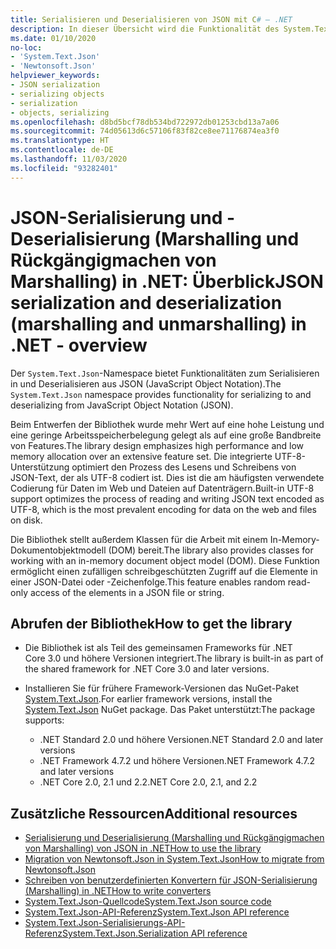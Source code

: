 ```yaml
---
title: Serialisieren und Deserialisieren von JSON mit C# – .NET
description: In dieser Übersicht wird die Funktionalität des System.Text.Json-Namespace zum Serialisieren in JSON und Deserialisieren aus JSON in .NET beschrieben.
ms.date: 01/10/2020
no-loc:
- 'System.Text.Json'
- 'Newtonsoft.Json'
helpviewer_keywords:
- JSON serialization
- serializing objects
- serialization
- objects, serializing
ms.openlocfilehash: d8bd5bcf78db534bd722972db01253cbd13a7a06
ms.sourcegitcommit: 74d05613d6c57106f83f82ce8ee71176874ea3f0
ms.translationtype: HT
ms.contentlocale: de-DE
ms.lasthandoff: 11/03/2020
ms.locfileid: "93282401"
---
```

# <a name="json-serialization-and-deserialization-marshalling-and-unmarshalling-in-net---overview"></a><span data-ttu-id="2a6f2-103">JSON-Serialisierung und -Deserialisierung (Marshalling und Rückgängigmachen von Marshalling) in .NET: Überblick</span><span class="sxs-lookup"><span data-stu-id="2a6f2-103">JSON serialization and deserialization (marshalling and unmarshalling) in .NET - overview</span></span>

<span data-ttu-id="2a6f2-104">Der `System.Text.Json`-Namespace bietet Funktionalitäten zum Serialisieren in und Deserialisieren aus JSON (JavaScript Object Notation).</span><span class="sxs-lookup"><span data-stu-id="2a6f2-104">The `System.Text.Json` namespace provides functionality for serializing to and deserializing from JavaScript Object Notation (JSON).</span></span>

<span data-ttu-id="2a6f2-105">Beim Entwerfen der Bibliothek wurde mehr Wert auf eine hohe Leistung und eine geringe Arbeitsspeicherbelegung gelegt als auf eine große Bandbreite von Features.</span><span class="sxs-lookup"><span data-stu-id="2a6f2-105">The library design emphasizes high performance and low memory allocation over an extensive feature set.</span></span> <span data-ttu-id="2a6f2-106">Die integrierte UTF-8-Unterstützung optimiert den Prozess des Lesens und Schreibens von JSON-Text, der als UTF-8 codiert ist. Dies ist die am häufigsten verwendete Codierung für Daten im Web und Dateien auf Datenträgern.</span><span class="sxs-lookup"><span data-stu-id="2a6f2-106">Built-in UTF-8 support optimizes the process of reading and writing JSON text encoded as UTF-8, which is the most prevalent encoding for data on the web and files on disk.</span></span>

<span data-ttu-id="2a6f2-107">Die Bibliothek stellt außerdem Klassen für die Arbeit mit einem In-Memory-Dokumentobjektmodell (DOM) bereit.</span><span class="sxs-lookup"><span data-stu-id="2a6f2-107">The library also provides classes for working with an in-memory document object model (DOM).</span></span> <span data-ttu-id="2a6f2-108">Diese Funktion ermöglicht einen zufälligen schreibgeschützten Zugriff auf die Elemente in einer JSON-Datei oder -Zeichenfolge.</span><span class="sxs-lookup"><span data-stu-id="2a6f2-108">This feature enables random read-only access of the elements in a JSON file or string.</span></span>

## <a name="how-to-get-the-library"></a><span data-ttu-id="2a6f2-109">Abrufen der Bibliothek</span><span class="sxs-lookup"><span data-stu-id="2a6f2-109">How to get the library</span></span>

* <span data-ttu-id="2a6f2-110">Die Bibliothek ist als Teil des gemeinsamen Frameworks für .NET Core 3.0 und höhere Versionen integriert.</span><span class="sxs-lookup"><span data-stu-id="2a6f2-110">The library is built-in as part of the shared framework for .NET Core 3.0 and later versions.</span></span>
* <span data-ttu-id="2a6f2-111">Installieren Sie für frühere Framework-Versionen das NuGet-Paket [System.Text.Json](https://www.nuget.org/packages/System.Text.Json).</span><span class="sxs-lookup"><span data-stu-id="2a6f2-111">For earlier framework versions, install the [System.Text.Json](https://www.nuget.org/packages/System.Text.Json) NuGet package.</span></span> <span data-ttu-id="2a6f2-112">Das Paket unterstützt:</span><span class="sxs-lookup"><span data-stu-id="2a6f2-112">The package supports:</span></span>

  * <span data-ttu-id="2a6f2-113">.NET Standard 2.0 und höhere Versionen</span><span class="sxs-lookup"><span data-stu-id="2a6f2-113">.NET Standard 2.0 and later versions</span></span>
  * <span data-ttu-id="2a6f2-114">.NET Framework 4.7.2 und höhere Versionen</span><span class="sxs-lookup"><span data-stu-id="2a6f2-114">.NET Framework 4.7.2 and later versions</span></span>
  * <span data-ttu-id="2a6f2-115">.NET Core 2.0, 2.1 und 2.2</span><span class="sxs-lookup"><span data-stu-id="2a6f2-115">.NET Core 2.0, 2.1, and 2.2</span></span>

## <a name="additional-resources"></a><span data-ttu-id="2a6f2-116">Zusätzliche Ressourcen</span><span class="sxs-lookup"><span data-stu-id="2a6f2-116">Additional resources</span></span>

* [<span data-ttu-id="2a6f2-117">Serialisierung und Deserialisierung (Marshalling und Rückgängigmachen von Marshalling) von JSON in .NET</span><span class="sxs-lookup"><span data-stu-id="2a6f2-117">How to use the library</span></span>](system-text-json-how-to.md)
* [<span data-ttu-id="2a6f2-118">Migration von Newtonsoft.Json in System.Text.Json</span><span class="sxs-lookup"><span data-stu-id="2a6f2-118">How to migrate from Newtonsoft.Json</span></span>](system-text-json-migrate-from-newtonsoft-how-to.md)
* [<span data-ttu-id="2a6f2-119">Schreiben von benutzerdefinierten Konvertern für JSON-Serialisierung (Marshalling) in .NET</span><span class="sxs-lookup"><span data-stu-id="2a6f2-119">How to write converters</span></span>](system-text-json-converters-how-to.md)
* <span data-ttu-id="2a6f2-120">[System.Text.Json-Quellcode](https://github.com/dotnet/runtime/tree/81bf79fd9aa75305e55abe2f7e9ef3f60624a3a1/src/libraries/System.Text.Json)</span><span class="sxs-lookup"><span data-stu-id="2a6f2-120">[System.Text.Json source code](https://github.com/dotnet/runtime/tree/81bf79fd9aa75305e55abe2f7e9ef3f60624a3a1/src/libraries/System.Text.Json)</span></span>
* <span data-ttu-id="2a6f2-121">[System.Text.Json-API-Referenz](xref:System.Text.Json)</span><span class="sxs-lookup"><span data-stu-id="2a6f2-121">[System.Text.Json API reference](xref:System.Text.Json)</span></span>
* <span data-ttu-id="2a6f2-122">[System.Text.Json-Serialisierungs-API-Referenz](xref:System.Text.Json.Serialization)</span><span class="sxs-lookup"><span data-stu-id="2a6f2-122">[System.Text.Json.Serialization API reference](xref:System.Text.Json.Serialization)</span></span>
<!-- * [Roadmap](https://github.com/dotnet/runtime/blob/81bf79fd9aa75305e55abe2f7e9ef3f60624a3a1/src/libraries/System.Text.Json/roadmap/README.md)-->
